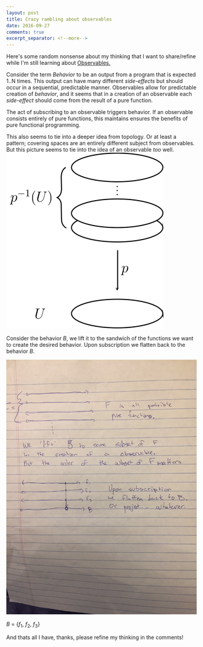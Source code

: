 ```yaml
---
layout: post
title: Crazy rambling about observables
date: 2016-09-27
comments: true
excerpt_separator: <!--more-->
---
```

<script type="text/x-mathjax-config">
MathJax.Hub.Config({
  tex2jax: {inlineMath: [['$','$'], ['\\(','\\)']]}
});
</script>
<script type="text/javascript" async
  src="https://cdn.mathjax.org/mathjax/latest/MathJax.js?config=TeX-MML-AM_CHTML">
</script>

Here's some random nonsense about my thinking that I want to share/refine while
I'm still learning about [Observables.](http://reactivex.io/)
<!--more-->

Consider the term _Behavior_ to be an output from a program that is expected
1..N times. This output can have many different _side-effects_ but should occur
in a sequential, predictable manner. Observables allow for predictable creation
of _behavior_, and it seems that in a creation of an observable each _side-effect_
should come from the result of a pure function.

The act of subscribing to an observable triggers behavior. If an observable
consists entirely of pure functions, this maintains ensures the benefits of
pure functional programming.

This also seems to tie into a deeper idea from topology. Or at least a pattern;
covering spaces are an entirely different subject from observables. But this picture
seems to tie into the idea of an observable _too_ well.
![covering space](/images/Covering_space_diagram.svg)

Consider the behavior $B$, we lift it to the sandwich of the functions we want
to create the desired behavior. Upon subscription we flatten back to the behavior
$B$.

![notes](/images/observable.jpg)

$B$ = {$f_1$, $f_2$, $f_3$}

And thats all I have, thanks, please refine my thinking in the comments!
